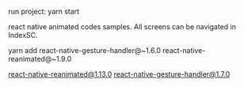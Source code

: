 run project:
yarn start

react native animated codes samples.
All screens can be navigated in IndexSC.


yarn add react-native-gesture-handler@~1.6.0 react-native-reanimated@~1.9.0

 react-native-reanimated@1.13.0
 react-native-gesture-handler@1.7.0